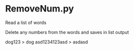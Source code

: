# RemoveNum.py

Read a list of words

Delete any numbers from the words and saves in list output

dog123 > dog
asd1234123asd > asdasd
